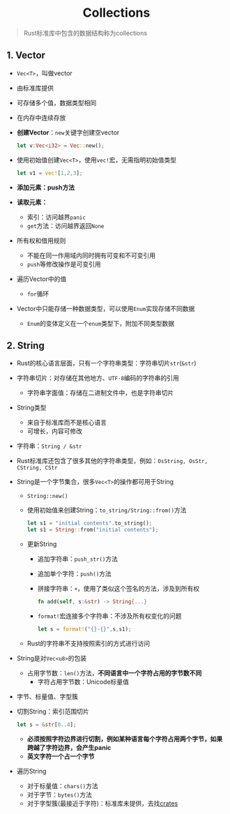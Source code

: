 # <div align = "center">Collections</div>

> Rust标准库中包含的数据结构称为collections

## 1. Vector

* ``Vec<T>``，叫做vector

* 由标准库提供

* 可存储多个值，数据类型相同

* 在内存中连续存放

* **创建Vector**：``new``关键字创建空vector

  ```rust
  let v:Vec<i32> = Vec::new();
  ```

* 使用初始值创建``Vec<T>``，使用``vec!``宏，无需指明初始值类型

  ```rust
  let v1 = vec![1,2,3];
  ```

* **添加元素：push方法**

* **读取元素：**

  * 索引：访问越界``panic``
  * ``get``方法：访问越界返回``None``

* 所有权和借用规则

  * 不能在同一作用域内同时拥有可变和不可变引用
  * ``push``等修改操作是可变引用

* 遍历Vector中的值

  * ``for``循环

* Vector中只能存储一种数据类型，可以使用``Enum``实现存储不同数据

  * ``Enum``的变体定义在一个``enum``类型下，附加不同类型数据

## 2. String

* Rust的核心语言层面，只有一个字符串类型：字符串切片``str``(``&str``)

* 字符串切片：对存储在其他地方、``UTF-8``编码的字符串的引用

  * 字符串字面值：存储在二进制文件中，也是字符串切片

* String类型

  * 来自于标准库而不是核心语言
  * 可增长，内容可修改

* 字符串：``String / &str``

* Rust标准库还包含了很多其他的字符串类型，例如：``OsString, OsStr, CString, CStr``

* String是一个字节集合，很多``Vec<T>``的操作都可用于String

  * ``String::new()``

  * 使用初始值来创建String：``to_string/String::from()``方法

    ```rust
    let s1 = "initial contents".to_string();
    let s1 = String::from("initial contents");
    ```

  * 更新String

    * 追加字符串：``push_str()``方法

    * 追加单个字符：``push()``方法

    * 拼接字符串：``+``，使用了类似这个签名的方法，涉及到所有权

      ```rust
      fn add(self, s:&str) -> String{...}
      ```

    * ```format!```宏连接多个字符串：不涉及所有权变化的问题

      ```rust
      let s = format!("{}-{}",s,s1);
      ```

  * Rust的字符串不支持按照索引的方式进行访问

* String是对``Vec<u8>``的包装

  * 占用字节数：``len()``方法，**不同语言中一个字符占用的字节数不同**
    * 字符占用字节数：Unicode标量值

* 字节、标量值、字型簇

* 切割String：索引范围切片

  ```rust
  let s = &str[0..4];
  ```

  * **必须按照字符边界进行切割，例如某种语言每个字符占用两个字节，如果跨越了字符边界，会产生panic**
  * **英文字符一个占一个字节**

* 遍历String

  * 对于标量值：``chars()``方法
  * 对于字节：``bytes()``方法
  * 对于字型簇(最接近于字符)：标准库未提供，去找[crates](https://crates.io/)





